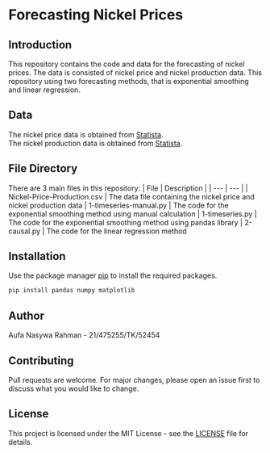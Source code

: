 # Forecasting Nickel Prices

## Introduction
This repository contains the code and data for the forecasting of nickel prices. The data is consisted of nickel price and nickel production data. This repository using two forecasting methods, that is exponential smoothing and linear regression. 

## Data
The nickel price data is obtained from [Statista](https://www.statista.com/statistics/236578/iron-ore-prices-since-2003/). \
The nickel production data is obtained from [Statista](https://www.statista.com/statistics/260748/mine-production-of-nickel-since-2006/).

## File Directory
There are 3 main files in this repository:
| File | Description |
| --- | --- |
| Nickel-Price-Production.csv | The data file containing the nickel price and nickel production data
| 1-timeseries-manual.py | The code for the exponential smoothing method using manual calculation
| 1-timeseries.py | The code for the exponential smoothing method using pandas library
| 2-causal.py | The code for the linear regression method

## Installation
Use the package manager [pip](https://pip.pypa.io/en/stable/) to install the required packages.

```bash
pip install pandas numpy matplotlib 
```

## Author
Aufa Nasywa Rahman - 21/475255/TK/52454

## Contributing
Pull requests are welcome. For major changes, please open an issue first to discuss what you would like to change.

## License
This project is licensed under the MIT License - see the [LICENSE](LICENSE) file for details.